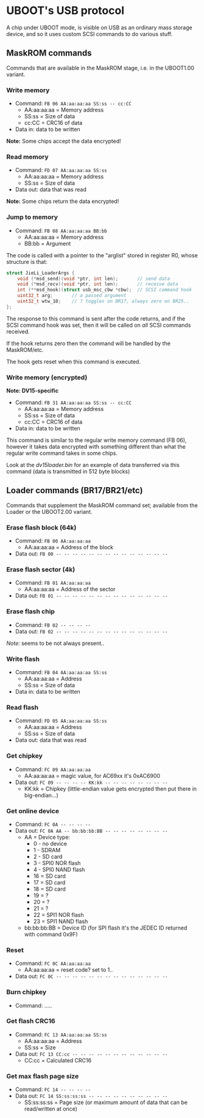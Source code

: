 # UBOOT's USB protocol

A chip under UBOOT mode, is visible on USB as an ordinary mass storage device,
and so it uses custom SCSI commands to do various stuff.

## MaskROM commands

Commands that are available in the MaskROM stage, i.e. in the UBOOT1.00 variant.

### Write memory

- Command: `FB 06 AA:aa:aa:aa SS:ss -- cc:CC`
  * AA:aa:aa:aa = Memory address
  * SS:ss = Size of data
  * cc:CC = CRC16 of data
- Data in: data to be written

**Note:** Some chips accept the data encrypted!

### Read memory

- Command: `FD 07 AA:aa:aa:aa SS:ss`
  * AA:aa:aa:aa = Memory address
  * SS:ss = Size of data
- Data out: data that was read

**Note:** Some chips return the data encrypted!

### Jump to memory

- Command: `FB 08 AA:aa:aa:aa BB:bb`
  * AA:aa:aa:aa = Memory address
  * BB:bb = Argument

The code is called with a pointer to the "arglist" stored in register R0,
whose structure is that:
```c
struct JieLi_LoaderArgs {
	void (*msd_send)(void *ptr, int len);		// send data
	void (*msd_recv)(void *ptr, int len);		// receive data
	int (**msd_hook)(struct usb_msc_cbw *cbw);	// SCSI command hook
	uint32_t arg;		// a passed argument
	uint32_t wtw_10;	// ? toggles on BR17, always zero on BR25..
};
```

The response to this command is sent after the code returns, and if the SCSI command hook was set,
then it will be called on *all* SCSI commands received.

If the hook returns zero then the command will be handled by the MaskROM/etc.

The hook gets reset when this command is executed.

### Write memory (encrypted)

**Note: DV15-specific**

- Command: `FB 31 AA:aa:aa:aa SS:ss -- cc:CC`
  * AA:aa:aa:aa = Memory address
  * SS:ss = Size of data
  * cc:CC = CRC16 of data
- Data in: data to be written

This command is similar to the regular write memory command (FB 06),
however it takes data encrypted with something different than what the regular write command takes in some chips.

Look at the *dv15loader.bin* for an example of data transferred via this command (data is transmitted in 512 byte blocks)

## Loader commands (BR17/BR21/etc)

Commands that supplement the MaskROM command set; available from the Loader or the UBOOT2.00 variant.

### Erase flash block (64k)

- Command: `FB 00 AA:aa:aa:aa`
  * AA:aa:aa:aa = Address of the block
- Data out: `FB 00 -- -- -- -- -- -- -- -- -- -- -- -- -- --`

### Erase flash sector (4k)

- Command: `FB 01 AA:aa:aa:aa`
  * AA:aa:aa:aa = Address of the sector
- Data out: `FB 01 -- -- -- -- -- -- -- -- -- -- -- -- -- --`

### Erase flash chip

- Command: `FB 02 -- -- -- --`
- Data out: `FB 02 -- -- -- -- -- -- -- -- -- -- -- -- -- --`

*Note:* seems to be not always present..

### Write flash

- Command: `FB 04 AA:aa:aa:aa SS:ss`
  * AA:aa:aa:aa = Address
  * SS:ss = Size of data
- Data in: data to be written

### Read flash

- Command: `FD 05 AA:aa:aa:aa SS:ss`
  * AA:aa:aa:aa = Address
  * SS:ss = Size of data
- Data out: data that was read

### Get chipkey

- Command: `FC 09 AA:aa:aa:aa`
  * AA:aa:aa:aa = magic value, for AC69xx it's 0xAC6900
- Data out: `FC 09 -- -- -- -- KK:kk -- -- -- -- -- -- -- --`
  * KK:kk = Chipkey (little-endian value gets encrypted then put there in big-endian...)

### Get online device

- Command: `FC 0A -- -- -- --`
- Data out: `FC 0A AA -- bb:bb:bb:BB -- -- -- -- -- -- -- --`
  * AA = Device type:
    * 0 - no device
    * 1 - SDRAM
    * 2 - SD card
    * 3 - SPI0 NOR flash
    * 4 - SPI0 NAND flash
    * 16 = SD card
    * 17 = SD card
    * 18 = SD card
    * 19 = ?
    * 20 = ?
    * 21 = ?
    * 22 = SPI1 NOR flash
    * 23 = SPI1 NAND flash
  * bb:bb:bb:BB = Device ID (for SPI flash it's the JEDEC ID returned with command 0x9F)

### Reset

- Command: `FC 0C AA:aa:aa:aa`
  * AA:aa:aa:aa = reset code? set to 1..
- Data out: `FC 0C -- -- -- -- -- -- -- -- -- -- -- -- -- --`

### Burn chipkey

- Command: .....

### Get flash CRC16

- Command: `FC 13 AA:aa:aa:aa SS:ss`
  * AA:aa:aa:aa = Address
  * SS:ss = Size
- Data out: `FC 13 CC:cc -- -- -- -- -- -- -- -- -- -- -- --`
  * CC:cc = Calculated CRC16

### Get max flash page size

- Command: `FC 14 -- -- -- --`
- Data out: `FC 14 SS:ss:ss:ss -- -- -- -- -- -- -- -- -- --`
  * SS:ss:ss:ss = Page size (or maximum amount of data that can be read/written at once)
